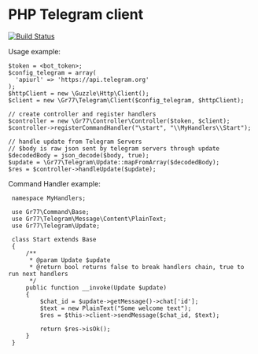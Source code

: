 # PHP Telegram client
[![Build Status](https://travis-ci.org/grisoni77/telegram.svg?branch=master)](https://travis-ci.org/grisoni77/telegram)

Usage example:

    $token = <bot_token>;
    $config_telegram = array(
      'apiurl' => 'https://api.telegram.org'
    );
    $httpClient = new \Guzzle\Http\Client();
    $client = new \Gr77\Telegram\Client($config_telegram, $httpClient);
    
    // create controller and register handlers
    $controller = new \Gr77\Controller\Controller($token, $client);
    $controller->registerCommandHandler("\start", "\\MyHandlers\\Start");
    
    // handle update from Telegram Servers
    // $body is raw json sent by telegram servers through update
    $decodedBody = json_decode($body, true);
    $update = \Gr77\Telegram\Update::mapFromArray($decodedBody);
    $res = $controller->handleUpdate($update);


Command Handler example:

     namespace MyHandlers;
     
     use Gr77\Command\Base;
     use Gr77\Telegram\Message\Content\PlainText;
     use Gr77\Telegram\Update;
     
     class Start extends Base
     {
         /**
          * @param Update $update
          * @return bool returns false to break handlers chain, true to run next handlers
          */
         public function __invoke(Update $update)
         {
             $chat_id = $update->getMessage()->chat['id'];
             $text = new PlainText("Some welcome text");
             $res = $this->client->sendMessage($chat_id, $text);
             
             return $res->isOk();
         }
     }
